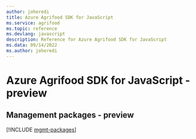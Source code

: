 ```yaml
---
author: joheredi
title: Azure Agrifood SDK for JavaScript
ms.service: agrifood
ms.topic: reference
ms.devlang: javascript
description: Reference for Azure Agrifood SDK for JavaScript
ms.data: 09/14/2022
ms.author: joheredi
---
```

# Azure Agrifood SDK for JavaScript - preview

## Management packages - preview
[!INCLUDE [mgmt-packages](agrifood-mgmt-index.md)]